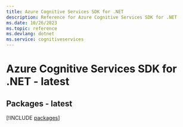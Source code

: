 ```yaml
---
title: Azure Cognitive Services SDK for .NET
description: Reference for Azure Cognitive Services SDK for .NET
ms.date: 10/26/2023
ms.topic: reference
ms.devlang: dotnet
ms.service: cognitiveservices
---
```

# Azure Cognitive Services SDK for .NET - latest
## Packages - latest
[!INCLUDE [packages](cognitive-services-index.md)]